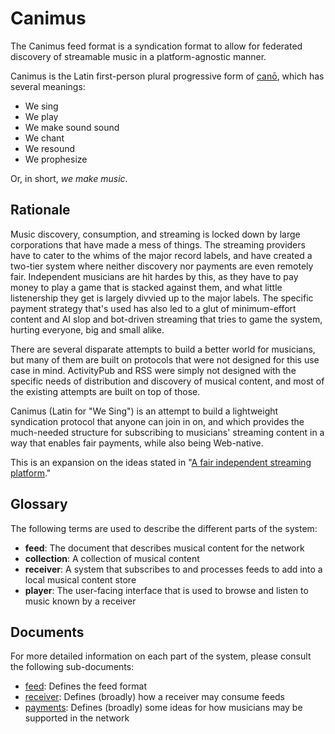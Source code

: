 # Canimus

The Canimus feed format is a syndication format to allow for federated discovery of streamable music in a platform-agnostic manner.

Canimus is the Latin first-person plural progressive form of [canō](https://en.wiktionary.org/wiki/cano#Latin), which has several meanings:

* We sing
* We play
* We make sound sound
* We chant
* We resound
* We prophesize

Or, in short, *we make music*.

## Rationale

Music discovery, consumption, and streaming is locked down by large corporations that have made a mess of things. The streaming providers have to cater to the whims of the major record labels, and have created a two-tier system where neither discovery nor payments are even remotely fair. Independent musicians are hit hardes by this, as they have to pay money to play a game that is stacked against them, and what little listenership they get is largely divvied up to the major labels. The specific payment strategy that's used has also led to a glut of minimum-effort content and AI slop and bot-driven streaming that tries to game the system, hurting everyone, big and small alike.

There are several disparate attempts to build a better world for musicians, but many of them are built on protocols that were not designed for this use case in mind. ActivityPub and RSS were simply not designed with the specific needs of distribution and discovery of musical content, and most of the existing attempts are built on top of those.

Canimus (Latin for "We Sing") is an attempt to build a lightweight syndication protocol that anyone can join in on, and which provides the much-needed structure for subscribing to musicians' streaming content in a way that enables fair payments, while also being Web-native.

This is an expansion on the ideas stated in "[A fair independent streaming platform](https://beesbuzz.biz/blog/11155-A-fair-independent-streaming-platform)."

## Glossary

The following terms are used to describe the different parts of the system:

* **feed**: The document that describes musical content for the network
* **collection**: A collection of musical content
* **receiver**: A system that subscribes to and processes feeds to add into a local musical content store
* **player**: The user-facing interface that is used to browse and listen to music known by a receiver

## Documents

For more detailed information on each part of the system, please consult the following sub-documents:

* [feed](feed.md): Defines the feed format
* [receiver](receiver.md): Defines (broadly) how a receiver may consume feeds
* [payments](payments.md): Defines (broadly) some ideas for how musicians may be supported in the network

